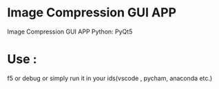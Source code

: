 # Image Compression GUI APP
 Image Compression GUI APP Python: PyQt5
# Use :
f5 or debug or simply run it in your ids(vscode , pycham, anaconda etc.)
